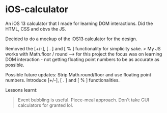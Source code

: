 # iOS-calculator

An iOS 13 calculator that I made for learning DOM interactions. Did the HTML, CSS and obvs the JS.

Decided to do a mockup of the iOS13 calculator for the design. 
 
Removed the [+/-], [ . ] and [ % ] functionality for simplicity sake. 
    > My JS works with Math.floor / round --> for this project the focus was on learning DOM interaction - not getting floating point numbers to be as accurate as possible. 

Possible future updates: Strip Math.round/floor and use floating point numbers. Introduce [+/-], [ . ] and [ % ] functionalities.  
   
Lessons learnt: 
  > Event bubbling is useful.
  > Piece-meal approach. 
  > Don't take GUI calculators for granted lol.
 






